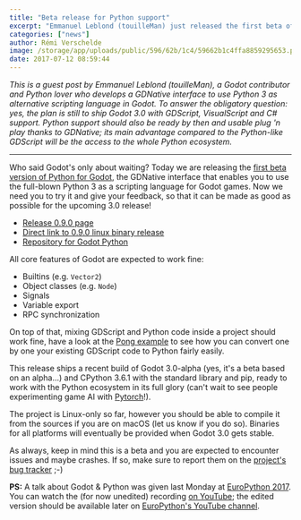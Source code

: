 ```yaml
---
title: "Beta release for Python support"
excerpt: "Emmanuel Leblond (touilleMan) just released the first beta of his Python for Godot interface, which will allow developers to use Python 3 and its complete ecosystem as a scripting language in Godot 3.0."
categories: ["news"]
author: Rémi Verschelde
image: /storage/app/uploads/public/596/62b/1c4/59662b1c4ffa8859295653.png
date: 2017-07-12 08:59:44
---
```


*This is a guest post by Emmanuel Leblond (touilleMan), a Godot contributor and Python lover who develops a GDNative interface to use Python 3 as alternative scripting language in Godot. To answer the obligatory question: yes, the plan is still to ship Godot 3.0 with GDScript, VisualScript and C# support. Python support should also be ready by then and usable plug 'n play thanks to GDNative; its main advantage compared to the Python-like GDScript will be the access to the whole Python ecosystem.*

------

Who said Godot's only about waiting? Today we are releasing the [first beta version of Python for Godot](https://github.com/touilleMan/godot-python), the GDNative interface that enables you to use the full-blown Python 3 as a scripting language for Godot games. Now we need you to try it and give your feedback, so that it can be made as good as possible for the upcoming 3.0 release!

- [Release 0.9.0 page](https://github.com/touilleMan/godot-python/releases/tag/v0.9.0)
- [Direct link to 0.9.0 linux binary release](https://github.com/touilleMan/godot-python/releases/download/v0.9.0/godot-python-0.9.0.tar.bz2)
- [Repository for Godot Python](https://github.com/touilleMan/godot-python)

All core features of Godot are expected to work fine:

- Builtins (e.g. `Vector2`)
- Object classes (e.g. `Node`)
- Signals
- Variable export
- RPC synchronization

On top of that, mixing GDScript and Python code inside a project should work fine, have a look at the [Pong example](https://github.com/touilleMan/godot-python/tree/master/examples/pong) to see how you can convert one by one your existing GDScript code to Python fairly easily.

This release ships a recent build of Godot 3.0-alpha (yes, it's a beta based on an alpha...) and CPython 3.6.1 with the standard library and pip, ready to work with the Python ecosystem in its full glory (can't wait to see people experimenting game AI with [Pytorch](http://pytorch.org/)!).

The project is Linux-only so far, however you should be able to compile it from the sources if you are on macOS (let us know if you do so).
Binaries for all platforms will eventually be provided when Godot 3.0 gets stable.

As always, keep in mind this is a beta and you are expected to encounter issues and maybe crashes. If so, make sure to report them on the [project's bug tracker](https://github.com/touilleMan/godot-python/issues) ;-)

**PS:** A talk about Godot & Python was given last Monday at [EuroPython 2017](https://ep2017.europython.eu/conference/talks/bringing-python-to-godot-game-engine). You can watch the (for now unedited) recording [on YouTube](https://www.youtube.com/watch?v=h6MsqsJqnao&feature=youtu.be&t=2h35m09s); the edited version should be available later on [EuroPython's YouTube channel](https://www.youtube.com/c/EuroPythonConference).